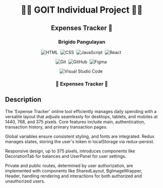<h1 align="center"> 👨‍💻 GOIT Individual Project 👩‍💻 </h1>
<h2 align="center">   Expenses Tracker 💸   </h2>
<h3 align="center">  Brigido Pangulayan  </h3>

<span align="center">

![HTML](https://img.shields.io/badge/HTML5-E34F26?style=for-the-badge&logo=html5&logoColor=white)&nbsp;
![CSS](https://img.shields.io/badge/CSS3-1572B6?style=for-the-badge&logo=css3&logoColor=white)&nbsp;
![JavaScript](https://img.shields.io/badge/JavaScript-F7DF1E?style=for-the-badge&logo=javascript&logoColor=black)&nbsp;
![React](https://img.shields.io/badge/React-20232A?style=for-the-badge&logo=react&logoColor=61DAFB)&nbsp;

![Git](https://img.shields.io/badge/GIT-E44C30?style=for-the-badge&logo=git&logoColor=white)&nbsp;
![GitHub](https://img.shields.io/badge/GitHub-100000?style=for-the-badge&logo=github&logoColor=white)&nbsp;
![Figma](https://img.shields.io/badge/Figma-F24E1E?style=for-the-badge&logo=figma&logoColor=white)&nbsp;

![Visual Studio Code](https://img.shields.io/badge/Visual_Studio_Code-0078D4?style=for-the-badge&logo=visual%20studio%20code&logoColor=white)&nbsp;

</span>

<h3 align="center"> 📌 Expenses Tracker 🌚 <h3>

## Description

The 'Expense Tracker' online tool efficiently manages daily spending with a
versatile layout that adjusts seamlessly for desktops, tablets, and mobiles at
1440, 768, and 375 pixels. Core features include main, authentication,
transaction history, and primary transaction pages.

Global variables ensure consistent styling, and fonts are integrated. Redux
manages states, storing the user's token in localStorage via redux-persist.

Responsive design, up to 375 pixels, introduces components like DecorationTab
for balances and UserPanel for user settings.

Private and public routes, determined by user authorization, are implemented
with components like SharedLayout, BgImageWrapper, Header, handling rendering
and interactions for both authorized and unauthorized users.
